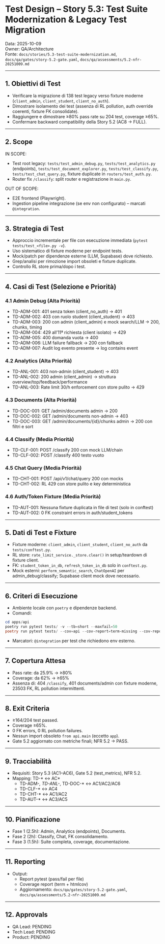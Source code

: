 # Test Design – Story 5.3: Test Suite Modernization & Legacy Test Migration

Data: 2025-10-09  
Owner: QA/Architecture  
Fonte: `docs/stories/5.3-test-suite-modernization.md`, `docs/qa/gates/story-5.2-gate.yaml`, `docs/qa/assessments/5.2-nfr-20251009.md`

---

## 1. Obiettivi di Test

- Verificare la migrazione di 138 test legacy verso fixture moderne (`client_admin`, `client_student`, `client_no_auth`).
- Dimostrare isolamento dei test (assenza di RL pollution, auth override coerenti, fixture FK consolidate).
- Raggiungere e dimostrare ≥80% pass rate su 204 test, coverage ≥65%.
- Confermare backward compatibility della Story 5.2 (AC8 → FULL).

---

## 2. Scope

IN SCOPE:
- Test root legacy: `tests/test_admin_debug.py`, `tests/test_analytics.py` (endpoints), `tests/test_document_explorer.py`, `tests/test_classify.py`, `tests/test_chat_query.py`, fixture duplicate in `routers/test_auth.py`.
- Router fix `/classify`: split router e registrazione in `main.py`.

OUT OF SCOPE:
- E2E frontend (Playwright).
- Ingestion pipeline integrazione (se env non configurato) – marcati `@integration`.

---

## 3. Strategia di Test

- Approccio incrementale per file con esecuzione immediata (`pytest tests/test_<file>.py -v`).
- Uso sistematico di fixture moderne per endpoint tests.
- Mock/patch per dipendenze esterne (LLM, Supabase) dove richiesto.
- Grep/analisi per rimozione import obsoleti e fixture duplicate.
- Controllo RL store prima/dopo i test.

---

## 4. Casi di Test (Selezione e Priorità)

### 4.1 Admin Debug (Alta Priorità)
- TD-ADM-001: 401 senza token (client_no_auth) → 401
- TD-ADM-002: 403 con ruolo student (client_student) → 403
- TD-ADM-003: 200 con admin (client_admin) e mock search/LLM → 200, chunks, timing
- TD-ADM-004: 429 all’11ª richiesta (client isolato) → 429
- TD-ADM-005: 400 domanda vuota → 400
- TD-ADM-006: LLM failure fallback → 200 con fallback
- TD-ADM-007: Audit log evento presente → log contains event

### 4.2 Analytics (Alta Priorità)
- TD-ANL-001: 403 non-admin (client_student) → 403
- TD-ANL-002: 200 admin (client_admin) → struttura overview/top/feedback/performance
- TD-ANL-003: Rate limit 30/h enforcement con store pulito → 429

### 4.3 Documents (Alta Priorità)
- TD-DOC-001: GET /admin/documents admin → 200
- TD-DOC-002: GET /admin/documents non-admin → 403
- TD-DOC-003: GET /admin/documents/{id}/chunks admin → 200 con filtri e sort

### 4.4 Classify (Media Priorità)
- TD-CLF-001: POST /classify 200 con mock LLM/chain
- TD-CLF-002: POST /classify 400 testo vuoto

### 4.5 Chat Query (Media Priorità)
- TD-CHT-001: POST /api/v1/chat/query 200 con mocks
- TD-CHT-002: RL 429 con store pulito e key deterministica

### 4.6 Auth/Token Fixture (Media Priorità)
- TD-AUT-001: Nessuna fixture duplicata in file di test (solo in conftest)
- TD-AUT-002: 0 FK constraint errors in auth/student_tokens

---

## 5. Dati di Test e Fixture

- Fixture moderne: `client_admin`, `client_student`, `client_no_auth` da `tests/conftest.py`.
- RL store: `rate_limit_service._store.clear()` in setup/teardown di fixture client.
- FK: `student_token_in_db`, `refresh_token_in_db` solo in `conftest.py`.
- Mock esterni: `perform_semantic_search`, `ChatOpenAI` per admin_debug/classify; Supabase client mock dove necessario.

---

## 6. Criteri di Esecuzione

- Ambiente locale con `poetry` e dipendenze backend.
- Comandi:
```powershell
cd apps/api
poetry run pytest tests/ -v --tb=short --maxfail=50
poetry run pytest tests/ --cov=api --cov-report=term-missing --cov-report=html
```

- Marcatori: `@integration` per test che richiedono env esterno.

---

## 7. Copertura Attesa

- Pass rate: da 25.9% → ≥80%
- Coverage: da 62% → ≥65%
- Assenza di: 404 `/classify`, 401 documents/admin con fixture moderne, 23503 FK, RL pollution intermittenti.

---

## 8. Exit Criteria

- ≥164/204 test passed.
- Coverage ≥65%.
- 0 FK errors, 0 RL pollution failures.
- Nessun import obsoleto `from api.main` (eccetto `app`).
- Gate 5.2 aggiornato con metriche finali; NFR 5.2 → PASS.

---

## 9. Tracciabilità

- Requisiti: Story 5.3 (AC1–AC6), Gate 5.2 (test_metrics), NFR 5.2.
- Mapping: TD-* ↔ AC*
  - TD-ADM-*, TD-ANL-*, TD-DOC-* ↔ AC1/AC2/AC6
  - TD-CLF-* ↔ AC4
  - TD-CHT-* ↔ AC1/AC2
  - TD-AUT-* ↔ AC3/AC5

---

## 10. Pianificazione

- Fase 1 (2.5h): Admin, Analytics (endpoints), Documents.
- Fase 2 (2h): Classify, Chat, FK consolidamento.
- Fase 3 (1.5h): Suite completa, coverage, documentazione.

---

## 11. Reporting

- Output:
  - Report pytest (pass/fail per file)
  - Coverage report (term + htmlcov)
  - Aggiornamento: `docs/qa/gates/story-5.2-gate.yaml`, `docs/qa/assessments/5.2-nfr-20251009.md`

---

## 12. Approvals

- QA Lead: PENDING  
- Tech Lead: PENDING  
- Product: PENDING
